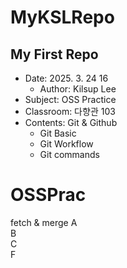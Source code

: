 # MyKSLRepo
## My First Repo
- Date: 2025. 3. 24 16  
    - Author: Kilsup Lee  
- Subject: OSS Practice  
- Classroom: 다향관 103
- Contents: Git & Github
    - Git Basic  
    - Git Workflow  
    - Git commands  
# OSSPrac
fetch & merge
A  
B  
C  
F  